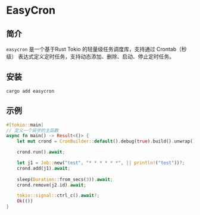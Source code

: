 # EasyCron

## 简介

`easycron` 是一个基于Rust Tokio 的轻量级任务调度库，支持通过 Crontab（秒级） 表达式定义定时任务，支持动态添加、删除、启动、停止定时任务。

## 安装

```
cargo add easycron
```

## 示例

```rust
#[tokio::main]
// 定义一个异步的主函数
async fn main() -> Result<()> {
    let mut crond = CronBuilder::default().debug(true).build().unwrap();

    crond.run().await;

    let j1 = Job::new("test", "* * * * * *", || println!("test"))?;
    crond.add(j1).await;
    
    sleep(Duration::from_secs(3)).await;
    crond.remove(j2.id).await;

    tokio::signal::ctrl_c().await?;
    Ok(())
}
```

